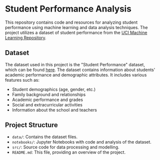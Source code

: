 # Student Performance Analysis

This repository contains code and resources for analyzing student performance using machine learning and data analysis techniques. The project utilizes a dataset of student performance from the [UCI Machine Learning Repository](https://archive.ics.uci.edu/dataset/320/student+performance).

## Dataset

The dataset used in this project is the "Student Performance" dataset, which can be found [here](https://archive.ics.uci.edu/dataset/320/student+performance). The dataset contains information about students' academic performance and demographic attributes. It includes various features such as:

- Student demographics (age, gender, etc.)
- Family background and relationships
- Academic performance and grades
- Social and extracurricular activities
- Information about the school and teachers

## Project Structure

- `data/`: Contains the dataset files.
- `notebooks/`: Jupyter Notebooks with code and analysis of the dataset.
- `src/`: Source code for data processing and modelling.
- `README.md`: This file, providing an overview of the project.




